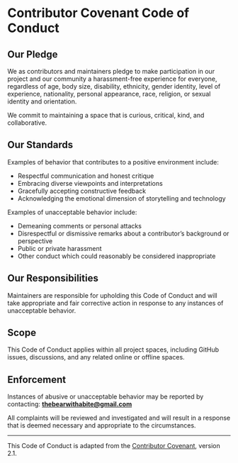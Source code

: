 # Contributor Covenant Code of Conduct

## Our Pledge

We as contributors and maintainers pledge to make participation in our project and our community a harassment-free experience for everyone, regardless of age, body size, disability, ethnicity, gender identity, level of experience, nationality, personal appearance, race, religion, or sexual identity and orientation.

We commit to maintaining a space that is curious, critical, kind, and collaborative.

## Our Standards

Examples of behavior that contributes to a positive environment include:

- Respectful communication and honest critique
- Embracing diverse viewpoints and interpretations
- Gracefully accepting constructive feedback
- Acknowledging the emotional dimension of storytelling and technology

Examples of unacceptable behavior include:

- Demeaning comments or personal attacks
- Disrespectful or dismissive remarks about a contributor’s background or perspective
- Public or private harassment
- Other conduct which could reasonably be considered inappropriate

## Our Responsibilities

Maintainers are responsible for upholding this Code of Conduct and will take appropriate and fair corrective action in response to any instances of unacceptable behavior.

## Scope

This Code of Conduct applies within all project spaces, including GitHub issues, discussions, and any related online or offline spaces.

## Enforcement

Instances of abusive or unacceptable behavior may be reported by contacting: **thebearwithabite@gmail.com**

All complaints will be reviewed and investigated and will result in a response that is deemed necessary and appropriate to the circumstances.

---

This Code of Conduct is adapted from the [Contributor Covenant](https://www.contributor-covenant.org), version 2.1.
